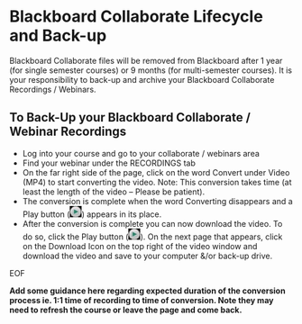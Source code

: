 # Blackboard Collaborate Lifecycle and Back-up

Blackboard Collaborate files will be removed from Blackboard after 1 year (for single semester courses) or 9 months (for multi-semester courses).
It is your responsibility to back-up and archive your Blackboard Collaborate Recordings / Webinars.

## To Back-Up your Blackboard Collaborate / Webinar Recordings

   *	Log into your course and go to your collaborate / webinars area
   *	Find your webinar under the RECORDINGS tab
   *	On the far right side of the page, click on the word Convert under Video (MP4) to start converting the video. Note: This conversion takes time (at least the length of the video – Please be patient).
   *	The conversion is complete when the word Converting disappears and a Play button   (![BB Collab Play](Collaborate_Lifecycle/collab_play.jpg)) appears in its place.
   *	After the conversion is complete you can now download the video. To do so, click the Play button (![BB Collab Play](Collaborate_Lifecycle/collab_play.jpg)). On the next page that appears, click on the Download Icon on the top right of the video window and download the video and save to your computer &/or back-up drive.

   EOF

   **Add some guidance here regarding expected duration of the conversion process ie. 1:1 time of recording to time of conversion. Note they may need to refresh the course or leave the page and come back.**
